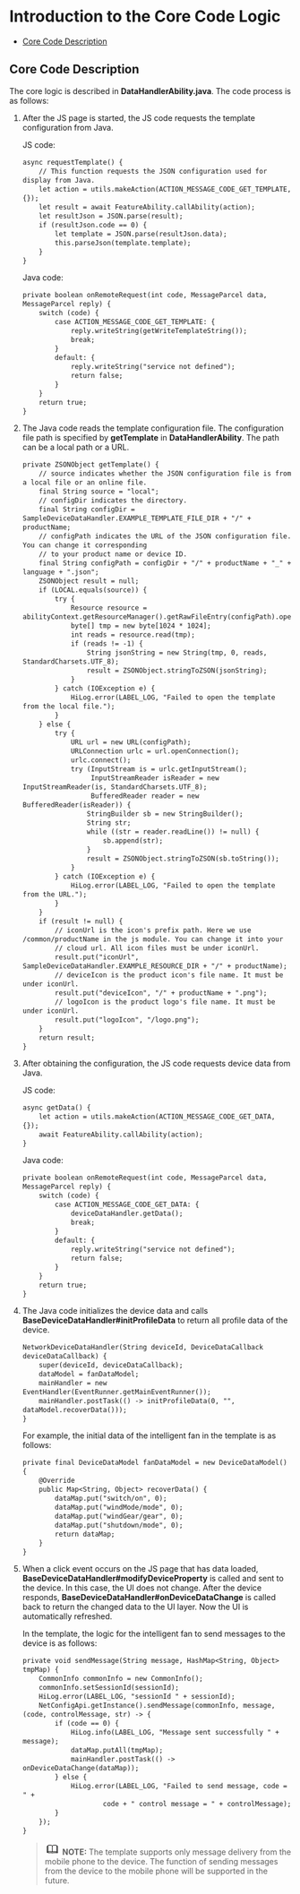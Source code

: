 # Introduction to the Core Code Logic<a name="EN-US_TOPIC_0000001111964324"></a>

-   [Core Code Description](#section17354153553419)

## Core Code Description<a name="section17354153553419"></a>

The core logic is described in  **DataHandlerAbility.java**. The code process is as follows:

1.  After the JS page is started, the JS code requests the template configuration from Java.

    JS code:

    ```
    async requestTemplate() {
    	// This function requests the JSON configuration used for display from Java.
    	let action = utils.makeAction(ACTION_MESSAGE_CODE_GET_TEMPLATE, {});
    	let result = await FeatureAbility.callAbility(action);
    	let resultJson = JSON.parse(result);
    	if (resultJson.code == 0) {
    		let template = JSON.parse(resultJson.data);
    		this.parseJson(template.template);
    	}
    }
    ```

    Java code:

    ```
    private boolean onRemoteRequest(int code, MessageParcel data, MessageParcel reply) {
    	switch (code) {
    		case ACTION_MESSAGE_CODE_GET_TEMPLATE: {
    			reply.writeString(getWriteTemplateString());
    			break;
    		}
    		default: {
    			reply.writeString("service not defined");
    			return false;
    		}
    	}
    	return true;
    }
    ```

2.  The Java code reads the template configuration file. The configuration file path is specified by  **getTemplate**  in  **DataHandlerAbility**. The path can be a local path or a URL.

    ```
    private ZSONObject getTemplate() {
    	// source indicates whether the JSON configuration file is from a local file or an online file.
    	final String source = "local";
    	// configDir indicates the directory.
    	final String configDir = SampleDeviceDataHandler.EXAMPLE_TEMPLATE_FILE_DIR + "/" + productName;
    	// configPath indicates the URL of the JSON configuration file. You can change it corresponding 
    	// to your product name or device ID.
    	final String configPath = configDir + "/" + productName + "_" + language + ".json";
    	ZSONObject result = null;
    	if (LOCAL.equals(source)) {
    		try {
    			Resource resource = abilityContext.getResourceManager().getRawFileEntry(configPath).openRawFile();
    			byte[] tmp = new byte[1024 * 1024];
    			int reads = resource.read(tmp);
    			if (reads != -1) {
    				String jsonString = new String(tmp, 0, reads, StandardCharsets.UTF_8);
    				result = ZSONObject.stringToZSON(jsonString);
    			}
    		} catch (IOException e) {
    			HiLog.error(LABEL_LOG, "Failed to open the template from the local file.");
    		}
    	} else {
    		try {
    			URL url = new URL(configPath);
    			URLConnection urlc = url.openConnection();
    			urlc.connect();
    			try (InputStream is = urlc.getInputStream();
    				 InputStreamReader isReader = new InputStreamReader(is, StandardCharsets.UTF_8);
    				 BufferedReader reader = new BufferedReader(isReader)) {
    				StringBuilder sb = new StringBuilder();
    				String str;
    				while ((str = reader.readLine()) != null) {
    					sb.append(str);
    				}
    				result = ZSONObject.stringToZSON(sb.toString());
    			}
    		} catch (IOException e) {
    			HiLog.error(LABEL_LOG, "Failed to open the template from the URL.");
    		}
    	}
    	if (result != null) {
    		// iconUrl is the icon's prefix path. Here we use /common/productName in the js module. You can change it into your
    		// cloud url. All icon files must be under iconUrl.
    		result.put("iconUrl", SampleDeviceDataHandler.EXAMPLE_RESOURCE_DIR + "/" + productName);
    		// deviceIcon is the product icon's file name. It must be under iconUrl.
    		result.put("deviceIcon", "/" + productName + ".png");
    		// logoIcon is the product logo's file name. It must be under iconUrl.
    		result.put("logoIcon", "/logo.png");
    	}
    	return result;
    }
    ```

3.  After obtaining the configuration, the JS code requests device data from Java.

    JS code:

    ```
    async getData() {
    	let action = utils.makeAction(ACTION_MESSAGE_CODE_GET_DATA, {});
    	await FeatureAbility.callAbility(action);
    }
    ```

    Java code:

    ```
    private boolean onRemoteRequest(int code, MessageParcel data, MessageParcel reply) {
    	switch (code) {
    		case ACTION_MESSAGE_CODE_GET_DATA: {
    			deviceDataHandler.getData();
    			break;
    		}
    		default: {
    			reply.writeString("service not defined");
    			return false;
    		}
    	}
    	return true;
    }
    ```

4.  The Java code initializes the device data and calls  **BaseDeviceDataHandler\#initProfileData**  to return all profile data of the device.

    ```
    NetworkDeviceDataHandler(String deviceId, DeviceDataCallback deviceDataCallback) {
    	super(deviceId, deviceDataCallback);
    	dataModel = fanDataModel;
    	mainHandler = new EventHandler(EventRunner.getMainEventRunner());
    	mainHandler.postTask(() -> initProfileData(0, "", dataModel.recoverData()));
    }
    ```

    For example, the initial data of the intelligent fan in the template is as follows:

    ```
    private final DeviceDataModel fanDataModel = new DeviceDataModel() {
    	@Override
    	public Map<String, Object> recoverData() {
    		dataMap.put("switch/on", 0);
    		dataMap.put("windMode/mode", 0);
    		dataMap.put("windGear/gear", 0);
    		dataMap.put("shutdown/mode", 0);
    		return dataMap;
    	}
    }
    ```

5.  When a click event occurs on the JS page that has data loaded,  **BaseDeviceDataHandler\#modifyDeviceProperty**  is called and sent to the device. In this case, the UI does not change. After the device responds,  **BaseDeviceDataHandler\#onDeviceDataChange**  is called back to return the changed data to the UI layer. Now the UI is automatically refreshed.

    In the template, the logic for the intelligent fan to send messages to the device is as follows:

    ```
    private void sendMessage(String message, HashMap<String, Object> tmpMap) {
    	CommonInfo commonInfo = new CommonInfo();
    	commonInfo.setSessionId(sessionId);
    	HiLog.error(LABEL_LOG, "sessionId " + sessionId);
    	NetConfigApi.getInstance().sendMessage(commonInfo, message, (code, controlMessage, str) -> {
    		if (code == 0) {
    			HiLog.info(LABEL_LOG, "Message sent successfully " + message);
    			dataMap.putAll(tmpMap);
    			mainHandler.postTask(() -> onDeviceDataChange(dataMap));
    		} else {
    			HiLog.error(LABEL_LOG, "Failed to send message, code = " +
    					code + " control message = " + controlMessage);
    		}
    	});
    }
    ```

    >![](../public_sys-resources/icon-note.gif) **NOTE:** 
    >The template supports only message delivery from the mobile phone to the device. The function of sending messages from the device to the mobile phone will be supported in the future.


